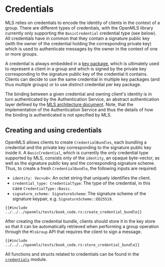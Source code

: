# Credentials

MLS relies on credentials to encode the identity of clients in the context of a group. There are different types of credentials, with the OpenMLS library currently only supporting the `BasicCredential` credential type (see below). All credentials have in common that they contain a signature public key (with the owner of the credential holding the corresponding private key) which is used to authenticate messages by the owner in the context of one or more groups.

A credential is always embedded in a [key package](./create_key_package.md), which is ultimately used to represent a client in a group and which is signed by the private key corresponding to the signature public key of the credential it contains. Clients can decide to use the same credential in multiple key packages (and thus multiple groups) or to use distinct credential per key package.

The binding between a given credential and owning client's identity is in turn authenticated by the Authentication Service, an abstract authentication layer defined by the [MLS architecture document](https://github.com/mlswg/mls-architecture). Note, that the implementation of the Authentication Service and thus the details of how the binding is authenticated is not specified by MLS.

## Creating and using credentials

OpenMLS allows clients to create `CredentialBundles`, each bundling a credential and the private key corresponding to the signature public key inside it. A `BasicCredential`, which is currently the only credential type supported by MLS, consists only of the `identity`, an opaque byte-vector, as well as the signature public key and the corresponding signature scheme. Thus, to create a fresh `CredentialBundle`, the following inputs are required:

- `identity: Vec<u8>`: An octet string that uniquely identifies the client.
- `credential_type: CredentialType`: The type of the credential, in this case `CredentialType::Basic`.
- `signature_scheme: SignatureScheme`: The signature scheme of the signature keypair, e.g. `SignatureScheme::ED25519`.

```rust,no_run,noplayground
{{#include ../../../openmls/tests/book_code.rs:create_credential_bundle}}
```

After creating the credential bundle, clients should store it in the key store so that it can be automatically retrieved when performing a group operation through the `MlsGroup` API that requires the client to sign a message.

```rust,no_run,noplayground
{{#include ../../../openmls/tests/book_code.rs:store_credential_bundle}}
```

All functions and structs related to credentials can be found in the [`credentials`](https://docs.rs/crate/openmls/latest/credentials/index.html) module.
